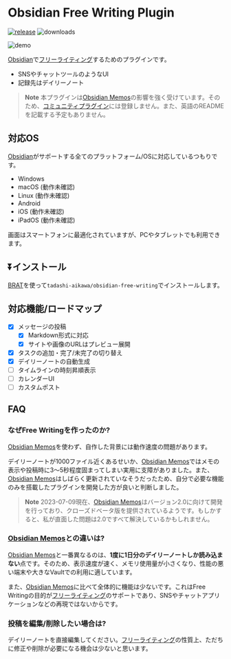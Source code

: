 # Obsidian Free Writing Plugin

[![release](https://img.shields.io/github/release/tadashi-aikawa/obsidian-free-writing.svg)](https://github.com/tadashi-aikawa/obsidian-free-writing/releases/latest)
![downloads](https://img.shields.io/github/downloads/tadashi-aikawa/obsidian-free-writing/total)

![demo](https://raw.githubusercontent.com/tadashi-aikawa/obsidian-free-writing/master/demo2.gif)


[Obsidian]で[フリーライティング]するためのプラグインです。

- SNSやチャットツールのようなUI
- 記録先はデイリーノート

> **Note**
> 本プラグインは[Obsidian Memos]の影響を強く受けています。そのため、[コミュニティプラグイン]には登録しません。また、英語のREADMEを記載する予定もありません。

## 対応OS

[Obsidian]がサポートする全てのプラットフォーム/OSに対応しているつもりです。

- Windows
- macOS (動作未確認)
- Linux (動作未確認)
- Android
- iOS (動作未確認)
- iPadOS (動作未確認)

画面はスマートフォンに最適化されていますが、PCやタブレットでも利用できます。

## ⏬インストール

[BRAT]を使って`tadashi-aikawa/obsidian-free-writing`でインストールします。

## 対応機能/ロードマップ

- [x] メッセージの投稿
  - [x] Markdown形式に対応
  - [x] サイトや画像のURLはプレビュー展開
- [x] タスクの追加・完了/未完了の切り替え
- [x] デイリーノートの自動生成
- [ ] タイムラインの時刻昇順表示
- [ ] カレンダーUI
- [ ] カスタムポスト

## FAQ

### なぜFree Writingを作ったのか?

[Obsidian Memos]を使わず、自作した背景には動作速度の問題があります。

デイリーノートが1000ファイル近くあるせいか、[Obsidian Memos]ではメモの表示や投稿時に3～5秒程度固まってしまい実用に支障がありました。また、[Obsidian Memos]はしばらく更新されていなそうだったため、自分で必要な機能のみを搭載したプラグインを開発した方が良いと判断しました。

> **Note**
> 2023-07-09現在、[Obsidian Memos]はバージョン2.0に向けて開発を行っており、クローズドベータ版を提供されているようです。もしかすると、私が直面した問題は2.0ですべて解決しているかもしれません。

### [Obsidian Memos]との違いは?

[Obsidian Memos]と一番異なるのは、**1度に1日分のデイリーノートしか読み込まない**点です。そのため、表示速度が速く、メモリ使用量が小さくなり、性能の悪い端末や大きなVaultでの利用に適しています。

また、[Obsidian Memos]に比べて全体的に機能は少ないです。これはFree Writingの目的が[フリーライティング]のサポートであり、SNSやチャットアプリケーションなどの再現ではないからです。

### 投稿を編集/削除したい場合は?

デイリーノートを直接編集してください。[フリーライティング]の性質上、ただちに修正や削除が必要になる機会は少ないと思います。


[Obsidian]: https://obsidian.md/
[BRAT]: https://github.com/TfTHacker/obsidian42-brat
[フリーライティング]: https://en.wikipedia.org/wiki/Free_writing
[Obsidian Memos]: https://github.com/Quorafind/Obsidian-Memos
[コミュニティプラグイン]: https://help.obsidian.md/Advanced+topics/Community+plugins